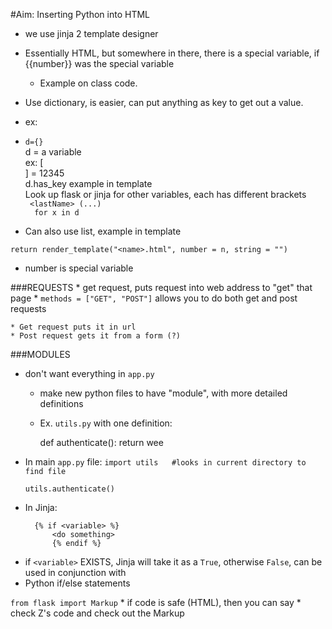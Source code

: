 #Aim: Inserting Python into HTML

* we use jinja 2 template designer
* Essentially HTML, but somewhere in there, there is a special variable,  if {{number}} was the special variable
  - Example on class code.

* Use dictionary, is easier, can put anything as key to get out a value.
 * ex:
  * `d={}`  
    d = a variable  
     ex: [  
      ] = 12345  
	   d.has_key example in template  
	    Look up flask or jinja for other variables, each has different brackets  
	    ` <lastName> (...)`  
		`  for x in d`

* Can also use list, example in template

`return render_template("<name>.html", number = n, string = "")`
 - number is special variable


###REQUESTS
	* get request, puts request into web address to "get" that page
	* `methods = ["GET", "POST"]` allows you to do both get and post requests

	* Get request puts it in url
	* Post request gets it from a form (?)

###MODULES
* don't want everything in `app.py`
  * make new python files to have "module", with more detailed definitions
   * Ex. `utils.py` with one definition:

		def authenticate():
			return wee

- In main `app.py` file:
	 `import utils   #looks in current directory to find file`

	 `utils.authenticate()`

* In Jinja:

		{% if <variable> %}
			<do something>
			{% endif %}
			
 - if `<variable>` EXISTS, Jinja will take it as a `True`, otherwise `False`, can be used in conjunction with
  - Python if/else statements


 `from flask import Markup`
     * if code is safe (HTML), then you can say
     * check Z's code and check out the Markup

